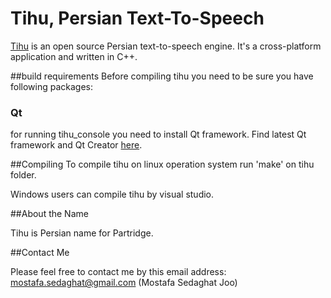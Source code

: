 # Tihu, Persian Text-To-Speech


[Tihu](https://github.com/tihu-nlp/tihu) is an open source Persian text-to-speech engine. It's a cross-platform application and  written in C++. 

##build requirements
Before compiling tihu you need to be sure you have following packages:
### Qt
for running tihu_console you need to install Qt framework. Find latest Qt framework and Qt Creator [here](https://www.qt.io/).

##Compiling
To compile tihu on linux operation system run 'make' on tihu folder.

Windows users can compile tihu by visual studio.

##About the Name

Tihu is Persian name for Partridge.


##Contact Me

Please feel free to contact me by this email address:
mostafa.sedaghat@gmail.com (Mostafa Sedaghat Joo)

